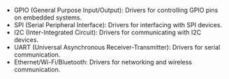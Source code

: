  - GPIO (General Purpose Input/Output): Drivers for controlling GPIO pins on embedded systems.
 - SPI (Serial Peripheral Interface): Drivers for interfacing with SPI devices.
 - I2C (Inter-Integrated Circuit): Drivers for communicating with I2C devices.
 - UART (Universal Asynchronous Receiver-Transmitter): Drivers for serial communication.
 - Ethernet/Wi-Fi/Bluetooth: Drivers for networking and wireless communication.